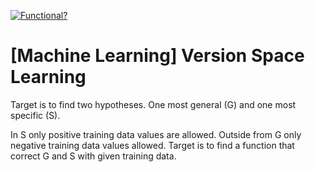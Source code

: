 [![Functional?](https://img.shields.io/badge/Functional%3F-Snippets-yellow.svg)](https://shields.io/)

# [Machine Learning] Version Space Learning

Target is to find two hypotheses. One most general (G) and one most specific (S).

In S only positive training data values are allowed. Outside from G only negative training data 
values allowed. Target is to find a function that correct G and S with given training data.